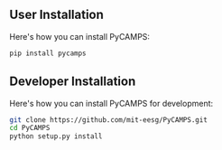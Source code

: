 ## User Installation

Here's how you can install PyCAMPS:

```bash
pip install pycamps
```

## Developer Installation

Here's how you can install PyCAMPS for development:

```bash
git clone https://github.com/mit-eesg/PyCAMPS.git
cd PyCAMPS
python setup.py install
```